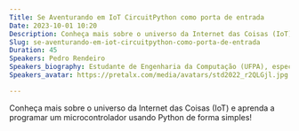 ```yaml
---
Title: Se Aventurando em IoT CircuitPython como porta de entrada
Date: 2023-10-01 10:20
Description: Conheça mais sobre o universo da Internet das Coisas (IoT) e aprenda a programar um microcontrolador usando Python de forma simples!
Slug: se-aventurando-em-iot-circuitpython-como-porta-de-entrada
Duration: 45
Speakers: Pedro Rendeiro
Speakers_biography: Estudante de Engenharia da Computação (UFPA), especialista em nada, mas interessado em embarcados, telecom, dados, IA e desenvolvimento de software em geral.
Speakers_avatar: https://pretalx.com/media/avatars/std2022_r2QLGjl.jpg

---
```


Conheça mais sobre o universo da Internet das Coisas (IoT) e aprenda a programar um microcontrolador usando Python de forma simples!